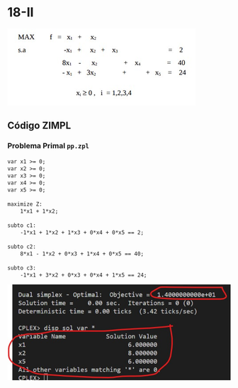 # 18-II

![image](resources/ex.jpg)

## Código ZIMPL

### Problema Primal `pp.zpl`

    var x1 >= 0;
    var x2 >= 0;
    var x3 >= 0;
    var x4 >= 0;
    var x5 >= 0;

    maximize Z:
        1*x1 + 1*x2;

    subto c1:
        -1*x1 + 1*x2 + 1*x3 + 0*x4 + 0*x5 == 2;

    subto c2:
        8*x1 - 1*x2 + 0*x3 + 1*x4 + 0*x5 == 40;

    subto c3:
        -1*x1 + 3*x2 + 0*x3 + 0*x4 + 1*x5 == 24;

![image](resources/sol.jpg)
